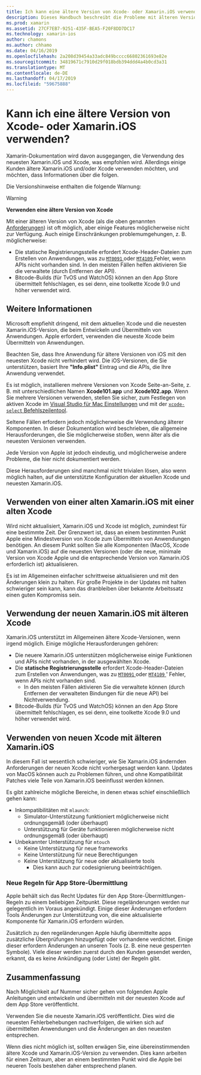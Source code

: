 ```yaml
---
title: Ich kann eine ältere Version von Xcode- oder Xamarin.iOS verwenden
description: Dieses Handbuch beschreibt die Probleme mit älteren Versionen von Xamarin.iOS oder Xcode (als die aktuelle stabile Version).
ms.prod: xamarin
ms.assetid: 27CF7EB7-9251-435F-BEA5-F20F8DD7DC17
ms.technology: xamarin-ios
author: chamons
ms.author: chhamo
ms.date: 04/16/2019
ms.openlocfilehash: 2a208d39454a33adc849bcccc66802361693e82e
ms.sourcegitcommit: 34819671c7910d29f018bdb394ddd4a4b0cd3a31
ms.translationtype: MT
ms.contentlocale: de-DE
ms.lasthandoff: 04/17/2019
ms.locfileid: "59675888"
---
```

# <a name="can-i-use-an-older-version-of-xcode-or-xamarinios"></a>Kann ich eine ältere Version von Xcode- oder Xamarin.iOS verwenden?

Xamarin-Dokumentation wird davon ausgegangen, die Verwendung des neuesten Xamarin.iOS und Xcode, was empfohlen wird. Allerdings einige Kunden ältere Xamarin.iOS und/oder Xcode verwenden möchten, und möchten, dass Informationen über die folgen.

Die Versionshinweise enthalten die folgende Warnung:

> [!WARNING]
> **Verwenden eine ältere Version von Xcode**
>
> Mit einer älteren Version von Xcode (als die oben genannten [Anforderungen](https://docs.microsoft.com/xamarin/ios/release-notes/12/12.8#requirements)) ist oft möglich, aber einige Features möglicherweise nicht zur Verfügung. Auch einige Einschränkungen problemumgehungen, z. B. möglicherweise:
>
> - Die statische Registrierungsstelle erfordert Xcode-Header-Dateien zum Erstellen von Anwendungen, was zu [ `MT0091` ](https://docs.microsoft.com/xamarin/ios/troubleshooting/mtouch-errors#MT0091) oder [ `MT4109` ](https://docs.microsoft.com/xamarin/ios/troubleshooting/mtouch-errors#MT4109) Fehler, wenn APIs nicht vorhanden sind. In den meisten Fällen helfen aktivieren Sie die verwaltete (durch Entfernen der API).
> - Bitcode-Builds (für TvOS und WatchOS) können an den App Store übermittelt fehlschlagen, es sei denn, eine toolkette Xcode 9.0 und höher verwendet wird.

## <a name="further-information"></a>Weitere Informationen

Microsoft empfiehlt dringend, mit dem aktuellen Xcode und die neuesten Xamarin.iOS-Version, die beim Entwickeln und Übermitteln von Anwendungen. Apple erfordert, verwenden die neueste Xcode beim Übermitteln von Anwendungen.

Beachten Sie, dass Ihre Anwendung für ältere Versionen von iOS mit den neuesten Xcode nicht verhindert wird. Die iOS-Versionen, die Sie unterstützen, basiert Ihre **"Info.plist"** Eintrag und die APIs, die Ihre Anwendung verwendet.

Es ist möglich, installieren mehrere Versionen von Xcode Seite-an-Seite, z. B. mit unterschiedlichen Namen **Xcode101.app** und **Xcode102.app**. Wenn Sie mehrere Versionen verwenden, stellen Sie sicher, zum Festlegen von aktiven Xcode im [Visual Studio für Mac Einstellungen](~/ios/troubleshooting/questions/ios-sdk.md) und mit der [ `xcode-select` ](https://developer.apple.com/library/archive/technotes/tn2339/_index.html#//apple_ref/doc/uid/DTS40014588-CH1-HOW_DO_I_SELECT_THE_DEFAULT_VERSION_OF_XCODE_TO_USE_FOR_MY_COMMAND_LINE_TOOLS_) [Befehlszeilentool](https://developer.apple.com/library/archive/technotes/tn2339/_index.html#//apple_ref/doc/uid/DTS40014588-CH1-HOW_DO_I_SELECT_THE_DEFAULT_VERSION_OF_XCODE_TO_USE_FOR_MY_COMMAND_LINE_TOOLS_).

Seltene Fällen erfordern jedoch möglicherweise die Verwendung älterer Komponenten. In dieser Dokumentation wird beschrieben, die allgemeine Herausforderungen, die Sie möglicherweise stoßen, wenn älter als die neuesten Versionen verwenden.

Jede Version von Apple ist jedoch eindeutig, und möglicherweise andere Probleme, die hier nicht dokumentiert werden.

Diese Herausforderungen sind manchmal nicht trivialen lösen, also wenn möglich halten, auf die unterstützte Konfiguration der aktuellen Xcode und neuesten Xamarin.iOS.

## <a name="use-of-an-old-xamarinios-with-an-old-xcode"></a>Verwenden von einer alten Xamarin.iOS mit einer alten Xcode

Wird nicht aktualisiert, Xamarin.iOS und Xcode ist möglich, zumindest für eine bestimmte Zeit. Der Grenzwert ist, dass an einem bestimmten Punkt Apple eine Mindestversion von Xcode zum Übermitteln von Anwendungen benötigen. An diesem Punkt sollten Sie alle Komponenten (MacOS, Xcode und Xamarin.iOS) auf die neuesten Versionen (oder die neue, minimale Version von Xcode Apple und die entsprechende Version von Xamarin.iOS erforderlich ist) aktualisieren.

Es ist im Allgemeinen einfacher schrittweise aktualisieren und mit den Änderungen klein zu halten. Für große Projekte in der Updates mit halten schwieriger sein kann, kann das dranbleiben über bekannte Arbeitssatz einen guten Kompromiss sein.

## <a name="use-of-new-xamarinios-with-older-xcode"></a>Verwendung der neuen Xamarin.iOS mit älteren Xcode

Xamarin.iOS unterstützt im Allgemeinen ältere Xcode-Versionen, wenn irgend möglich. Einige mögliche Herausforderungen gehören:

- Die neuere Xamarin.iOS unterstützen möglicherweise einige Funktionen und APIs nicht vorhanden, in der ausgewählten Xcode. 
- Die **statische Registrierungsstelle** erfordert Xcode-Header-Dateien zum Erstellen von Anwendungen, was zu [ `MT0091` ](~/ios/troubleshooting/mtouch-errors.md#MT0091) oder [ `MT4109` ](~/ios/troubleshooting/mtouch-errors.md#MT4109)' Fehler, wenn APIs nicht vorhanden sind.
  - In den meisten Fällen aktivieren Sie die verwaltete können (durch Entfernen der verwalteten Bindungen für die neue API) bei Nichtverwendung.
- Bitcode-Builds (für TvOS und WatchOS) können an den App Store übermittelt fehlschlagen, es sei denn, eine toolkette Xcode 9.0 und höher verwendet wird.

## <a name="use-of-new-xcode-with-older-xamarinios"></a>Verwenden von neuen Xcode mit älteren Xamarin.iOS

In diesem Fall ist wesentlich schwieriger, wie Sie Xamarin.iOS ändernden Anforderungen der neuen Xcode nicht vorhergesagt werden kann. Updates von MacOS können auch zu Problemen führen, und ohne Kompatibilität Patches viele Teile von Xamarin.iOS beeinflusst werden können. 

Es gibt zahlreiche mögliche Bereiche, in denen etwas schief einschließlich gehen kann:

- Inkompatibilitäten mit `mlaunch`:
  - Simulator-Unterstützung funktioniert möglicherweise nicht ordnungsgemäß (oder überhaupt)
  - Unterstützung für Geräte funktionieren möglicherweise nicht ordnungsgemäß (oder überhaupt)
- Unbekannter Unterstützung für `mtouch` 
  - Keine Unterstützung für neue frameworks
  - Keine Unterstützung für neue Berechtigungen
  - Keine Unterstützung für neue oder aktualisierte tools
    - Dies kann auch zur codesignierung beeinträchtigen.

### <a name="new-appstore-submission-rules"></a>Neue Regeln für App Store-Übermittlung

Apple behält sich das Recht Updates für den App Store-Übermittlungen-Regeln zu einem beliebigen Zeitpunkt. Diese regeländerungen werden nur gelegentlich im Voraus angekündigt. Einige dieser Änderungen erfordern Tools Änderungen zur Unterstützung von, die eine aktualisierte Komponente für Xamarin.iOS erfordern würden.

Zusätzlich zu den regeländerungen Apple häufig übermittelte apps zusätzliche Überprüfungen hinzugefügt oder vorhandene verdichtet. Einige dieser erfordern Änderungen an unseren Tools (z. B. eine neue gesperrten Symbole). Viele dieser werden zuerst durch den Kunden gesendet werden, erkannt, da es keine Ankündigung (oder Liste) der Regeln gibt.

## <a name="summary"></a>Zusammenfassung

Nach Möglichkeit auf Nummer sicher gehen von folgenden Apple Anleitungen und entwickeln und übermitteln mit der neuesten Xcode auf dem App Store veröffentlicht.

Verwenden Sie die neueste Xamarin.iOS veröffentlicht. Dies wird die neuesten Fehlerbehebungen nachverfolgen, die wirken sich auf übermittelten Anwendungen und die Änderungen an den neuesten entsprechen.

Wenn dies nicht möglich ist, sollten erwägen Sie, eine übereinstimmenden ältere Xcode und Xamarin.iOS-Version zu verwenden. Dies kann arbeiten für einen Zeitraum, aber an einem bestimmten Punkt wird die Apple bei neueren Tools bestehen daher entsprechend planen.
